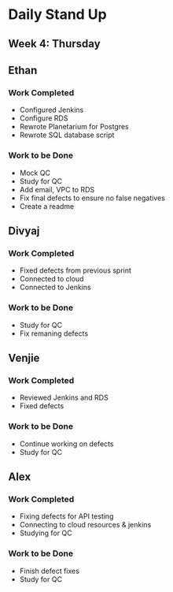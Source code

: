# Daily Stand Up
## Week 4: Thursday

## Ethan

### Work Completed

- Configured Jenkins
- Configure RDS
- Rewrote Planetarium for Postgres
- Rewrote SQL database script

### Work to be Done

- Mock QC
- Study for QC
- Add email, VPC to RDS
- Fix final defects to ensure no false negatives
- Create a readme

## Divyaj

### Work Completed

- Fixed defects from previous sprint
- Connected to cloud
- Connected to Jenkins

### Work to be Done

- Study for QC
- Fix remaning defects

## Venjie

### Work Completed

- Reviewed Jenkins and RDS
- Fixed defects

### Work to be Done

- Continue working on defects
- Study for QC


## Alex

### Work Completed
- Fixing defects for API testing
- Connecting to cloud resources & jenkins
- Studying for QC

### Work to be Done
- Finish defect fixes
- Study for QC
